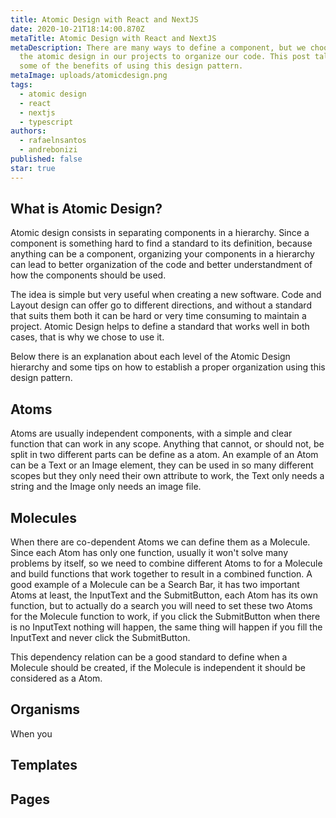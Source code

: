 ```yaml
---
title: Atomic Design with React and NextJS
date: 2020-10-21T18:14:00.870Z
metaTitle: Atomic Design with React and NextJS
metaDescription: There are many ways to define a component, but we choose to use
  the atomic design in our projects to organize our code. This post talks about
  some of the benefits of using this design pattern.
metaImage: uploads/atomicdesign.png
tags:
  - atomic design
  - react
  - nextjs
  - typescript
authors:
  - rafaelnsantos
  - andrebonizi
published: false
star: true
---
```

## What is Atomic Design?

Atomic design consists in separating components in a hierarchy. Since a component is something hard to find a standard to its definition, because anything can be a component, organizing your components in a hierarchy can lead to better organization of the code and better understandment of how the components should be used. 

The idea is simple but very useful when creating a new software. Code and Layout design can offer go to different directions, and without a standard that suits them both it can be hard or very time consuming to maintain a project. Atomic Design helps to define a standard that works well in both cases, that is why we chose to use it.

Below there is an explanation about each level of the Atomic Design hierarchy and some tips on how to establish a proper organization using this design pattern.

## Atoms

Atoms are usually independent components, with a simple and clear function that can work in any scope. Anything that cannot, or should not, be split in two different parts can be define as a atom. An example of an Atom can be a Text or an Image element, they can be used in so many different scopes but they only need their own attribute to work, the Text only needs a string and the Image only needs an image file.



## Molecules

When there are co-dependent Atoms we can define them as a Molecule. Since each Atom has only one function, usually it won't solve many problems by itself, so we need to combine different Atoms to for a Molecule and build functions that work together to result in a combined function. A good example of a Molecule can be a Search Bar, it has two important Atoms at least, the InputText and the SubmitButton, each Atom has its own function, but to actually do a search you will need to set these two Atoms for the Molecule function to work, if you click the SubmitButton when there is no InputText nothing will happen, the same thing will happen if you fill the InputText and never click the SubmitButton.

This dependency relation can be a good standard to define when a Molecule should be created, if the Molecule is independent it should be considered as a Atom.

## Organisms

When you 

## Templates

## Pages